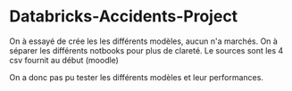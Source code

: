 # Databricks-Accidents-Project

On à essayé de crée les les différents modèles, aucun n'a marchés. On à séparer les différents notbooks pour plus de clareté. Le sources sont les 4 csv fournit au début (moodle) 

On a donc pas pu tester les différents modèles et leur performances. 
